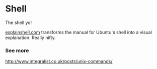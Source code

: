 # Shell

The shell yo!

[explainshell.com](http://explainshell.com/) transforms the manual for Ubuntu's shell into a visual explanation. Really nifty.

### See more

http://www.integralist.co.uk/posts/unix-commands/
